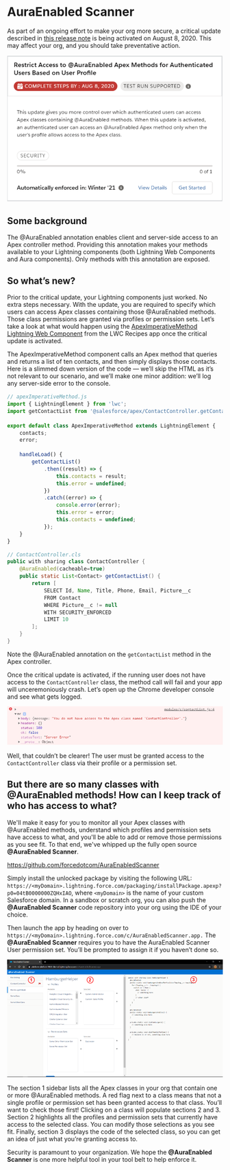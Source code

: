 # AuraEnabled Scanner

As part of an ongoing effort to make your org more secure, a critical update described in [this release note](https://releasenotes.docs.salesforce.com/en-us/winter20/release-notes/rn_lc_restrict_apex_authenticated_users.htm) is being activated on August 8, 2020. This may affect your org, and you should take preventative action.

![Restrict Access to @AuraEnabled Apex Methods for Authenticated Users based o User Profile](/readme-assets/the-update.png)

## Some background

The @AuraEnabled annotation enables client and server-side access to an Apex controller method. Providing this annotation makes your methods available to your Lightning components (both Lightning Web Components and Aura components). Only methods with this annotation are exposed.

## So what’s new?

Prior to the critical update, your Lightning components just worked. No extra steps necessary. With the update, you are required to specify which users can access Apex classes containing those @AuraEnabled methods. Those class permissions are granted via profiles or permission sets. Let’s take a look at what would happen using the [ApexImperativeMethod Lightning Web Component](https://github.com/trailheadapps/lwc-recipes/blob/master/force-app/main/default/lwc/apexImperativeMethod/apexImperativeMethod.js) from the LWC Recipes app once the critical update is activated.

The ApexImperativeMethod component calls an Apex method that queries and returns a list of ten contacts, and then simply displays those contacts. Here is a slimmed down version of the code — we’ll skip the HTML as it’s not relevant to our scenario, and we’ll make one minor addition: we’ll log any server-side error to the console.

```javascript
// apexImperativeMethod.js
import { LightningElement } from 'lwc';
import getContactList from '@salesforce/apex/ContactController.getContactList';

export default class ApexImperativeMethod extends LightningElement {
    contacts;
    error;

    handleLoad() {
        getContactList()
            .then((result) => {
                this.contacts = result;
                this.error = undefined;
            })
            .catch((error) => {
                console.error(error);
                this.error = error;
                this.contacts = undefined;
            });
    }
}
```
```java
// ContactController.cls
public with sharing class ContactController {
    @AuraEnabled(cacheable=true)
    public static List<Contact> getContactList() {
        return [
            SELECT Id, Name, Title, Phone, Email, Picture__c
            FROM Contact
            WHERE Picture__c != null
            WITH SECURITY_ENFORCED
            LIMIT 10
        ];
    }
}
```

Note the @AuraEnabled annotation on the `getContactList` method in the Apex controller.

Once the critical update is activated, if the running user does not have access to the `ContactController` class, the method call will fail and your app will unceremoniously crash. Let’s open up the Chrome developer console and see what gets logged.

![Server error](/readme-assets/the-error.png)

Well, that couldn’t be clearer! The user must be granted access to the `ContactController` class via their profile or a permission set.

## But there are so many classes with @AuraEnabled methods! How can I keep track of who has access to what?

We'll make it easy for you to monitor all your Apex classes with @AuraEnabled methods, understand which profiles and permission sets have access to what, and you'll be able to add or remove those permissions as you see fit. To that end, we've whipped up the fully open source **@AuraEnabled Scanner**.

https://github.com/forcedotcom/AuraEnabledScanner

Simply install the unlocked package by visiting the following URL:
`https://<myDomain>.lightning.force.com/packaging/installPackage.apexp?p0=04tB0000000ZQHxIAO`, where `<myDomain>` is the name of your custom Salesforce domain. In a sandbox or scratch org, you can also push the **@AuraEnabled Scanner** code repository into your org using the IDE of your choice.

Then launch the app by heading on over to `https://<myDomain>.lightning.force.com/c/AuraEnabledScanner.app.` The **@AuraEnabled Scanner** requires you to have the AuraEnabled Scanner User permission set. You’ll be prompted to assign it if you haven’t done so.

![AuraEnabled Scanner](/readme-assets/the-scanner.png)

The section 1 sidebar lists all the Apex classes in your org that contain one or more @AuraEnabled methods. A red flag next to a class means that not a single profile or permission set has been granted access to that class. You’ll want to check those first! Clicking on a class will populate sections 2 and 3. Section 2 highlights all the profiles and permission sets that currently have access to the selected class. You can modify those selections as you see fit. Finally, section 3 displays the code of the selected class, so you can get an idea of just what you’re granting access to.

Security is paramount to your organization. We hope the **@AuraEnabled Scanner** is one more helpful tool in your tool belt to help enforce it.

